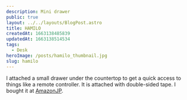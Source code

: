 ```yaml
---
description: Mini drawer
public: true
layout: ../../layouts/BlogPost.astro
title: HAMILO
createdAt: 1663138485839
updatedAt: 1663138514534
tags:
  - Desk
heroImage: /posts/hamilo_thumbnail.jpg
slug: hamilo
---
```


I attached a small drawer under the countertop to get a quick access to things like a remote controller. It is attached with double-sided tape. I bought it at [AmazonJP](https://amzn.to/3qn52Jw).
